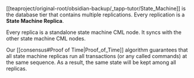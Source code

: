 [[teaproject/original-root/obsidian-backup/_tapp-tutor/State_Machine]] is the database tier that contains multiple replications. Every replication is a **State Machine Replica**.

Every replica is a standalone state machine CML node. It syncs with the other state machine CML nodes. 

Our [[consensus#Proof of Time|Proof_of_Time]] algorithm guarantees that all state machine replicas run all transactions (or any called commands) at the same sequence. As a result, the same state will be kept among all replicas.
